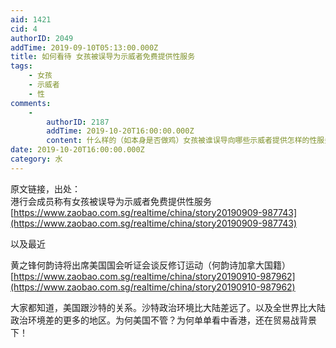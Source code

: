 ```yaml
---
aid: 1421
cid: 4
authorID: 2049
addTime: 2019-09-10T05:13:00.000Z
title: 如何看待 女孩被误导为示威者免费提供性服务
tags:
    - 女孩
    - 示威者
    - 性
comments:
    -
        authorID: 2187
        addTime: 2019-10-20T16:00:00.000Z
        content: 什么样的（如本身是否做鸡）女孩被谁误导向哪些示威者提供怎样的性服务呢。新闻就那么几句话，通篇是猜想。没有讨论价值。
date: 2019-10-20T16:00:00.000Z
category: 水
---
```


原文链接，出处：  
港行会成员称有女孩被误导为示威者免费提供性服务  
[https://www.zaobao.com.sg/realtime/china/story20190909-987743](https://www.zaobao.com.sg/realtime/china/story20190909-987743)

以及最近

黄之锋何韵诗将出席美国国会听证会谈反修订运动（何韵诗加拿大国籍）  
[https://www.zaobao.com.sg/realtime/china/story20190910-987962](https://www.zaobao.com.sg/realtime/china/story20190910-987962)

大家都知道，美国跟沙特的关系。沙特政治环境比大陆差远了。以及全世界比大陆政治环境差的更多的地区。为何美国不管？为何单单看中香港，还在贸易战背景下！
